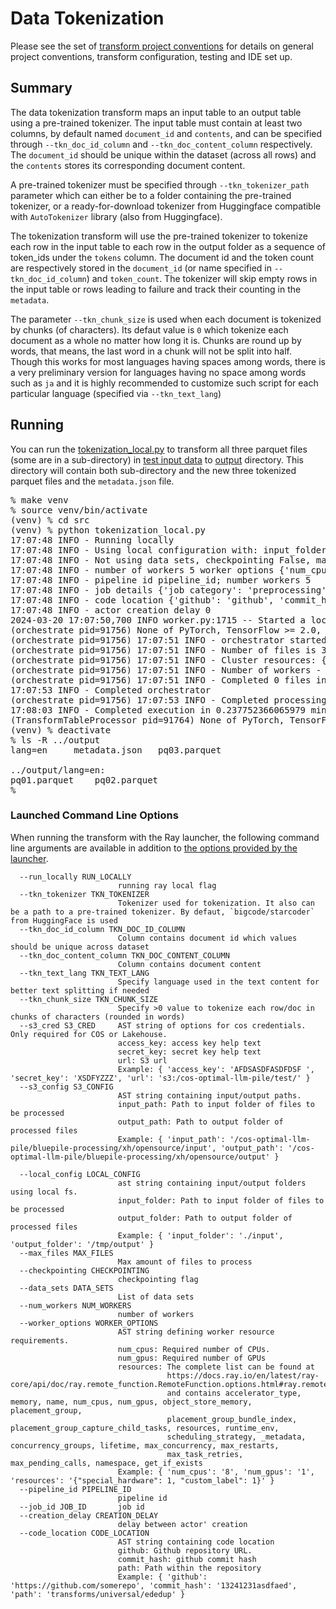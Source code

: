 # Data Tokenization
Please see the set of
[transform project conventions](../../README.md)
for details on general project conventions, transform configuration,
testing and IDE set up.

## Summary 
The data tokenization transform maps an input table to an output table using a pre-trained tokenizer.
The input table must contain at least two columns, by default named `document_id` and `contents`,
and can be specified through `--tkn_doc_id_column` and `--tkn_doc_content_column` respectively.
The `document_id` should be unique within the dataset (across all rows) and the `contents` stores
its corresponding document content.

A pre-trained tokenizer must be specified through `--tkn_tokenizer_path` parameter 
which can either be to a folder containing the pre-trained tokenizer, or a ready-for-download tokenizer
from Huggingface compatible with `AutoTokenizer` library (also from Huggingface).

The tokenization transform will use the pre-trained tokenizer to tokenize each row in the input table
to each row in the output folder as a sequence of token_ids under the `tokens` column. 
The document id and the token count are respectively stored in the `document_id` (or name specified in `--tkn_doc_id_column`) and `token_count`. 
The tokenizer will skip empty rows in the input table or rows leading to failure and track their counting in the `metadata`.


The parameter `--tkn_chunk_size` is used when each document is tokenized by chunks (of characters). Its defaut value is `0` 
which tokenize each document as a whole no matter how long it is. Chunks are round up by words, that means, the last word in a chunk
will not be split into half. Though this works for most languages having spaces among words, there is a very preliminary version
for languages having no space among words such as `ja` and it is highly recommended to customize such script for each particular language (specified via `--tkn_text_lang`)

## Running
You can run the [tokenization_local.py](src/tokenization_local.py) to
transform all three parquet files (some are in a sub-directory) in [test input data](test-data/input) 
to [output](output) directory. This directory will contain both sub-directory and the new three
tokenized parquet files and the `metadata.json` file.
<pre>
% make venv
% source venv/bin/activate
(venv) % cd src
(venv) % python tokenization_local.py
17:07:48 INFO - Running locally
17:07:48 INFO - Using local configuration with: input_folder - /Users/xdang/00proj/04-FM/01_code/fm-data-engineering/transforms/universal/tokenization/test-data/input output_folder - /Users/xdang/00proj/04-FM/01_code/fm-data-engineering/transforms/universal/tokenization/output
17:07:48 INFO - Not using data sets, checkpointing False, max files -1
17:07:48 INFO - number of workers 5 worker options {'num_cpus': 0.8}
17:07:48 INFO - pipeline id pipeline_id; number workers 5
17:07:48 INFO - job details {'job category': 'preprocessing', 'job name': 'Tokenization', 'job type': 'ray', 'job id': 'job_id'}
17:07:48 INFO - code location {'github': 'github', 'commit_hash': '12345', 'path': 'path'}
17:07:48 INFO - actor creation delay 0
2024-03-20 17:07:50,700	INFO worker.py:1715 -- Started a local Ray instance. View the dashboard at 127.0.0.1:8265
(orchestrate pid=91756) None of PyTorch, TensorFlow >= 2.0, or Flax have been found. Models won't be available and only tokenizers, configuration and file/data utilities can be used.
(orchestrate pid=91756) 17:07:51 INFO - orchestrator started at 2024-03-20 17:07:51
(orchestrate pid=91756) 17:07:51 INFO - Number of files is 3, source profile {'max_file_size': 0.0026502609252929688, 'min_file_size': 0.0024614334106445312, 'total_file_size': 0.007695198059082031}
(orchestrate pid=91756) 17:07:51 INFO - Cluster resources: {'cpus': 10, 'gpus': 0, 'memory': 40.44677734375, 'object_store': 2.0}
(orchestrate pid=91756) 17:07:51 INFO - Number of workers - 5 with {'num_cpus': 0.8} each
(orchestrate pid=91756) 17:07:51 INFO - Completed 0 files in 4.398822784423828e-06 min. Waiting for completion
17:07:53 INFO - Completed orchestrator
(orchestrate pid=91756) 17:07:53 INFO - Completed processing in 0.022802833716074625 min
17:08:03 INFO - Completed execution in 0.237752366065979 min, execution result 0
(TransformTableProcessor pid=91764) None of PyTorch, TensorFlow >= 2.0, or Flax have been found. Models won't be available and only tokenizers, configuration and file/data utilities can be used. [repeated 5x across cluster] (Ray deduplicates logs by default. Set RAY_DEDUP_LOGS=0 to disable log deduplication, or see https://docs.ray.io/en/master/ray-observability/ray-logging.html#log-deduplication for more options.)
(venv) % deactivate
% ls -R ../output
lang=en		metadata.json	pq03.parquet

../output/lang=en:
pq01.parquet	pq02.parquet
%
</pre>



### Launched Command Line Options 
When running the transform with the Ray launcher,
the following command line arguments are available in addition to 
[the options provided by the launcher](../../../data-processing-lib/doc/launcher-options.md).
```
  --run_locally RUN_LOCALLY
                        running ray local flag
  --tkn_tokenizer TKN_TOKENIZER
                        Tokenizer used for tokenization. It also can be a path to a pre-trained tokenizer. By defaut, `bigcode/starcoder` from HuggingFace is used
  --tkn_doc_id_column TKN_DOC_ID_COLUMN
                        Column contains document id which values should be unique across dataset
  --tkn_doc_content_column TKN_DOC_CONTENT_COLUMN
                        Column contains document content
  --tkn_text_lang TKN_TEXT_LANG
                        Specify language used in the text content for better text splitting if needed
  --tkn_chunk_size TKN_CHUNK_SIZE
                        Specify >0 value to tokenize each row/doc in chunks of characters (rounded in words)
  --s3_cred S3_CRED     AST string of options for cos credentials. Only required for COS or Lakehouse.
                        access_key: access key help text
                        secret_key: secret key help text
                        url: S3 url
                        Example: { 'access_key': 'AFDSASDFASDFDSF ', 'secret_key': 'XSDFYZZZ', 'url': 's3:/cos-optimal-llm-pile/test/' }
  --s3_config S3_CONFIG
                        AST string containing input/output paths.
                        input_path: Path to input folder of files to be processed
                        output_path: Path to output folder of processed files
                        Example: { 'input_path': '/cos-optimal-llm-pile/bluepile-processing/xh/opensource/input', 'output_path': '/cos-optimal-llm-pile/bluepile-processing/xh/opensource/output' }
 
  --local_config LOCAL_CONFIG
                        ast string containing input/output folders using local fs.
                        input_folder: Path to input folder of files to be processed
                        output_folder: Path to output folder of processed files
                        Example: { 'input_folder': './input', 'output_folder': '/tmp/output' }
  --max_files MAX_FILES
                        Max amount of files to process
  --checkpointing CHECKPOINTING
                        checkpointing flag
  --data_sets DATA_SETS
                        List of data sets
  --num_workers NUM_WORKERS
                        number of workers
  --worker_options WORKER_OPTIONS
                        AST string defining worker resource requirements.
                        num_cpus: Required number of CPUs.
                        num_gpus: Required number of GPUs
                        resources: The complete list can be found at
                                   https://docs.ray.io/en/latest/ray-core/api/doc/ray.remote_function.RemoteFunction.options.html#ray.remote_function.RemoteFunction.options
                                   and contains accelerator_type, memory, name, num_cpus, num_gpus, object_store_memory, placement_group,
                                   placement_group_bundle_index, placement_group_capture_child_tasks, resources, runtime_env,
                                   scheduling_strategy, _metadata, concurrency_groups, lifetime, max_concurrency, max_restarts,
                                   max_task_retries, max_pending_calls, namespace, get_if_exists
                        Example: { 'num_cpus': '8', 'num_gpus': '1', 'resources': '{"special_hardware": 1, "custom_label": 1}' }
  --pipeline_id PIPELINE_ID
                        pipeline id
  --job_id JOB_ID       job id
  --creation_delay CREATION_DELAY
                        delay between actor' creation
  --code_location CODE_LOCATION
                        AST string containing code location
                        github: Github repository URL.
                        commit_hash: github commit hash
                        path: Path within the repository
                        Example: { 'github': 'https://github.com/somerepo', 'commit_hash': '13241231asdfaed', 'path': 'transforms/universal/ededup' }
```
